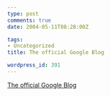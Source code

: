 ```yaml
---
type: post
comments: true
date: 2004-05-11T08:28:00Z

tags:
- Uncategorized
title: The official Google Blog

wordpress_id: 391
---
```


[The official Google Blog](http://www.google.com/googleblog/)
